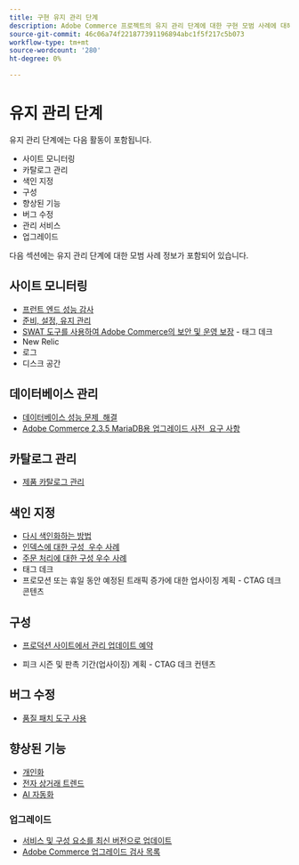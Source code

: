 ```yaml
---
title: 구현 유지 관리 단계
description: Adobe Commerce 프로젝트의 유지 관리 단계에 대한 구현 모범 사례에 대해 알아봅니다.
source-git-commit: 46c06a74f221877391196894abc1f5f217c5b073
workflow-type: tm+mt
source-wordcount: '280'
ht-degree: 0%

---
```



# 유지 관리 단계

유지 관리 단계에는 다음 활동이 포함됩니다.

- 사이트 모니터링
- 카탈로그 관리
- 색인 지정
- 구성
- 향상된 기능
- 버그 수정
- 관리 서비스
- 업그레이드

다음 섹션에는 유지 관리 단계에 대한 모범 사례 정보가 포함되어 있습니다.

## 사이트 모니터링

- [프런트 엔드 성능 감사](frontend-performance.md)
- [준비, 설정, 유지 관리](https://business.adobe.com/blog/basics/ready-set-maintain)
- [SWAT 도구를 사용하여 Adobe Commerce의 보안 및 운영 보장](https://experienceleague.adobe.com/docs/commerce-operations/tools/site-wide-analysis-tool/intro.html?lang=en#integrations-with-other-adobe-commerce-support-tools) - 태그 데크
- New Relic
- 로그
- 디스크 공간

## 데이터베이스 관리

- [데이터베이스 성능 문제 &#x200B; 해결](resolve-database-performance-issues.md)
- [Adobe Commerce 2.3.5 MariaDB용 업그레이드 사전 &#x200B; 요구 사항](commerce-235-upgrade-prerequisites-mariadb.md)

## 카탈로그 관리

<!-- Asset not yet integrated
- [Catalog Image Resizing](https://wiki.corp.adobe.com/x/oj4ykw) (wiki)
-->
- [제품 카탈로그 관리](https://www.gotostage.com/channel/fca90f7960be436f9b849215d9e06026/recording/2eea2782fc874047a020391000519f8b/watch?source=CHANNEL)

## 색인 지정

<!-- Asset not yet integrated
- [Reindexing - the safe way](https://wiki.corp.adobe.com/x/oj4ykw)(wiki)
-->
- [다시 색인화하는 방법](https://developer.adobe.com/commerce/php/development/components/indexing/#how-to-reindex)
- [인덱스에 대한 구성 &#x200B; 우수 사례](indexer-configuration.md)
- [주문 처리에 대한 구성 우수 사례](order-processing-configuration.md)
- 태그 데크
- 프로모션 또는 휴일 동안 예정된 트래픽 증가에 대한 업사이징 계획 - CTAG 데크 콘텐츠

## 구성

- [프로덕션 사이트에서 관리 업데이트 예약](scheduling-admin-updates-in-production.md)

- 피크 시즌 및 판촉 기간(업사이징) 계획 - CTAG 데크 컨텐츠

## 버그 수정

- [품질 패치 도구 사용](https://experienceleague.adobe.com/docs/commerce-operations/tools/quality-patches-tool/usage.html)

## 향상된 기능

- [개인화](https://www.gotostage.com/channel/fca90f7960be436f9b849215d9e06026/recording/e218545a77de490fb5102eca07d0580a/watch?source=CHANNEL)
- [전자 상거래 트렌드](https://www.gotostage.com/channel/fca90f7960be436f9b849215d9e06026/recording/9a772468d7b64409a3d5dff4d67e656d/watch?source=CHANNEL)
- [AI 자동화](https://www.gotostage.com/channel/fca90f7960be436f9b849215d9e06026/recording/27ae23699c2847be981a23ca098e548f/watch?source=CHANNEL)

### 업그레이드

- [서비스 및 구성 요소를 최신 버전으로 &#x200B; 업데이트](update-services.md)
- [Adobe Commerce 업그레이드 검사 &#x200B; 목록](upgrade-checklist.md)
